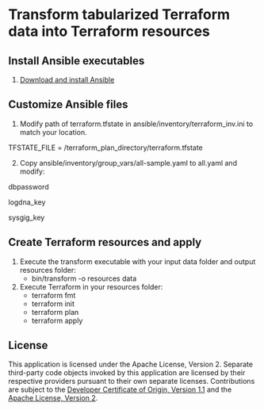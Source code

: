 # Transform tabularized Terraform data into Terraform resources

## Install Ansible executables

1. [Download and install Ansible](https://docs.ansible.com/ansible/latest/installation_guide/intro_installation.html)

## Customize Ansible files 

1. Modify path of terraform.tfstate in ansible/inventory/terraform_inv.ini to match your location.

TFSTATE_FILE = /terraform_plan_directory/terraform.tfstate

2. Copy ansible/inventory/group_vars/all-sample.yaml to all.yaml and modify:

dbpassword

logdna_key

sysgig_key 

## Create Terraform resources and apply

1. Execute the transform executable with your input data folder and output resources folder:  
    - bin/transform -o resources data
2. Execute Terraform in your resources folder:
    - terraform fmt
    - terraform init
    - terraform plan
    - terraform apply

## License

This application is licensed under the Apache License, Version 2.  Separate third-party code objects invoked by this application are licensed by their respective providers pursuant to their own separate licenses.  Contributions are subject to the [Developer Certificate of Origin, Version 1.1](https://developercertificate.org/) and the [Apache License, Version 2](https://www.apache.org/licenses/LICENSE-2.0.txt).
